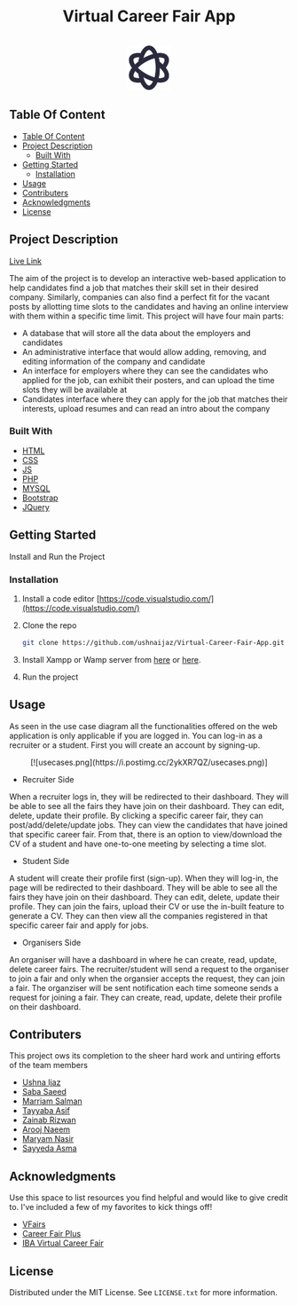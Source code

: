 <h1 align="center">Virtual Career Fair App</h1>

<!-- PROJECT LOGO -->
<br />
<div align="center">
  <a href="https://github.com/sabasaeed8/Career-Fair-App.git">
    <img src="uetlogo.png" alt="Logo" width="80" height="80">
  </a>
 </div>

## Table Of Content

- [Table Of Content](#table-of-content)
- [Project Description](#project-description)
  - [Built With](#built-with)
- [Getting Started](#getting-started)
  - [Installation](#installation)
- [Usage](#usage)
- [Contributers](#contributers)
- [Acknowledgments](#acknowledgments)
- [License](#license)

<!-- PROJECT DESCRIPTION -->
## Project Description

[Live Link](http://www.virtualcareerfairapp.webhoster.com.pk/)

The aim of the project is to develop an interactive web-based application to help candidates find a job that matches their skill set in their desired company. Similarly, companies can also find a perfect fit for the vacant posts by allotting time slots to the candidates and having an online interview with them within a specific time limit.
This project will have four main parts:

- A database that will store all the data about the employers and candidates
- An administrative interface that would allow adding, removing, and editing information of the company and candidate
- An interface for employers where they can see the candidates who applied for the job, can exhibit their posters, and can upload the time slots they will be available at
- Candidates interface where they can apply for the job that matches their interests, upload resumes and can read an intro about the company

### Built With

- [HTML](https://code.visualstudio.com/docs/languages/html)
- [CSS](https://code.visualstudio.com/docs/languages/html)
- [JS](https://vuejs.org/)
- [PHP](https://www.php.net/)
- [MYSQL](https://www.mysql.com/)
- [Bootstrap](https://getbootstrap.com)
- [JQuery](https://jquery.com)

<!-- GETTING STARTED -->
## Getting Started

Install and Run the Project

### Installation

1. Install a code editor [https://code.visualstudio.com/](https://code.visualstudio.com/)
2. Clone the repo

   ```sh
   git clone https://github.com/ushnaijaz/Virtual-Career-Fair-App.git
   ```

3. Install Xampp or Wamp server from [here](https://www.wampserver.com/en/) or [here](https://www.apachefriends.org/download.html).
4. Run the project

<!--HOW TO USE THE PROJECT -->
## Usage

As seen in the use case diagram all the functionalities offered on the web application is only applicable if you are logged in. You can log-in as a recruiter or a student.
First you will create an account by signing-up.

<div align="center">
[![usecases.png](https://i.postimg.cc/2ykXR7QZ/usecases.png)]
</div>

- Recruiter Side

When a recruiter logs in, they will be redirected to their dashboard. They will be able to see all the fairs they have join on their dashboard. They can
edit, delete, update their profile. By clicking a specific career fair, they can post/add/delete/update jobs. They can view the candidates that have joined
that specific career fair. From that, there is an option to view/download the CV of a student and have one-to-one meeting by selecting a time slot.

- Student Side

A student will create their profile first (sign-up). When they will log-in, the page will be redirected to their dashboard.  They will be able to see all the fairs they have join on their dashboard. They can
edit, delete, update their profile. They can join the fairs, upload their CV or use the in-built feature to generate a CV. They can then view all the companies registered in
that specific career fair and apply for jobs.

- Organisers Side

An organiser will have a dashboard in where he can create, read, update, delete career fairs. The recruiter/student will send a request to the organiser to join a fair and
only when the organsier accepts the request, they can join a fair. The organziser will be sent notification each time someone sends a request for joining a fair. They can
create, read, update, delete their profile on their dashboard.

<!-- CONTRIBUTERS -->
## Contributers

This project ows its completion to the sheer hard work and untiring efforts of the team members

- [Ushna Ijaz](https://github.com/ushnaijaz)
- [Saba Saeed](https://github.com/sabasaeed8)
- [Marriam Salman](https://github.com/marriamsalman)
- [Tayyaba Asif](https://github.com/tayyaba-asif)
- [Zainab Rizwan](https://github.com/zainab-rizwan)
- [Arooj Naeem](https://github.com/arooj-naeem)
- [Maryam Nasir](https://github.com/maryamnasir65834)
- [Sayyeda Asma](https://github.com/sayyedaasma)

<!-- ACKNOWLEDGMENTS -->
## Acknowledgments

Use this space to list resources you find helpful and would like to give credit to. I've included a few of my favorites to kick things off!

- [VFairs](https://www.vfairs.com/)
- [Career Fair Plus](https://www.careerfairplus.com/)
- [IBA Virtual Career Fair](https://virtualfair.iba.edu.pk/en)

<!-- LICENSE -->
## License

Distributed under the MIT License. See `LICENSE.txt` for more information.
